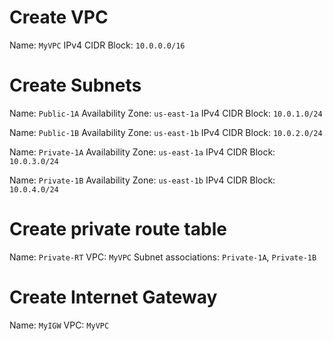 # Create VPC

Name: `MyVPC`
IPv4 CIDR Block: `10.0.0.0/16`

# Create Subnets

Name: `Public-1A`
Availability Zone: `us-east-1a`
IPv4 CIDR Block: `10.0.1.0/24`

Name: `Public-1B`
Availability Zone: `us-east-1b`
IPv4 CIDR Block: `10.0.2.0/24`

Name: `Private-1A`
Availability Zone: `us-east-1a`
IPv4 CIDR Block: `10.0.3.0/24`

Name: `Private-1B`
Availability Zone: `us-east-1b`
IPv4 CIDR Block: `10.0.4.0/24`

# Create private route table

Name: `Private-RT`
VPC: `MyVPC`
Subnet associations: `Private-1A`, `Private-1B`

# Create Internet Gateway

Name: `MyIGW`
VPC: `MyVPC`

